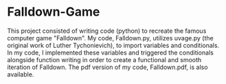 # Falldown-Game
This project consisted of writing code (python) to recreate the famous computer game "Falldown". My code, Falldown.py, utilizes
uvage.py (the original work of Luther Tychonievich), to import variables and conditionals. In my code, I implemented these variables and triggered the conditionals alongside function writing in order to create a functional and smooth iteration of Falldown. The pdf version of my code, Falldown.pdf, is also available.
